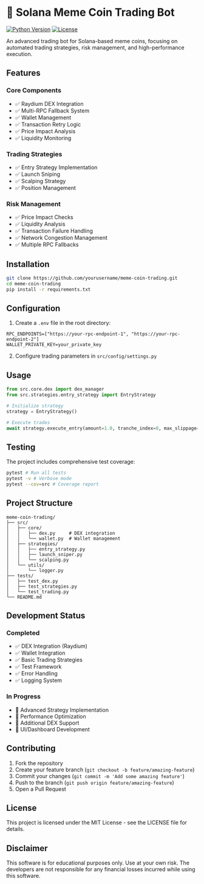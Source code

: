 # 🚀 Solana Meme Coin Trading Bot

[![Python Version](https://img.shields.io/badge/python-3.8%2B-blue.svg)](https://www.python.org/downloads/)
[![License](https://img.shields.io/badge/license-MIT-green.svg)](LICENSE)

An advanced trading bot for Solana-based meme coins, focusing on automated trading strategies, risk management, and high-performance execution.

## Features

### Core Components
- ✅ Raydium DEX Integration
- ✅ Multi-RPC Fallback System
- ✅ Wallet Management
- ✅ Transaction Retry Logic
- ✅ Price Impact Analysis
- ✅ Liquidity Monitoring

### Trading Strategies
- ✅ Entry Strategy Implementation
- ✅ Launch Sniping
- ✅ Scalping Strategy
- ✅ Position Management

### Risk Management
- ✅ Price Impact Checks
- ✅ Liquidity Analysis
- ✅ Transaction Failure Handling
- ✅ Network Congestion Management
- ✅ Multiple RPC Fallbacks

## Installation

```bash
git clone https://github.com/yourusername/meme-coin-trading.git
cd meme-coin-trading
pip install -r requirements.txt
```

## Configuration

1. Create a `.env` file in the root directory:

```env
RPC_ENDPOINTS=["https://your-rpc-endpoint-1", "https://your-rpc-endpoint-2"]
WALLET_PRIVATE_KEY=your_private_key
```

2. Configure trading parameters in `src/config/settings.py`

## Usage

```python
from src.core.dex import dex_manager
from src.strategies.entry_strategy import EntryStrategy

# Initialize strategy
strategy = EntryStrategy()

# Execute trades
await strategy.execute_entry(amount=1.0, tranche_index=0, max_slippage=0.02)
```

## Testing

The project includes comprehensive test coverage:

```bash
pytest # Run all tests
pytest -v # Verbose mode
pytest --cov=src # Coverage report
```

## Project Structure

```
meme-coin-trading/
├── src/
│   ├── core/
│   │   ├── dex.py     # DEX integration
│   │   └── wallet.py  # Wallet management
│   ├── strategies/
│   │   ├── entry_strategy.py
│   │   ├── launch_sniper.py
│   │   └── scalping.py
│   └── utils/
│       └── logger.py
├── tests/
│   ├── test_dex.py
│   ├── test_strategies.py
│   └── test_trading.py
└── README.md
```

## Development Status

### Completed
- ✅ DEX Integration (Raydium)
- ✅ Wallet Integration
- ✅ Basic Trading Strategies
- ✅ Test Framework
- ✅ Error Handling
- ✅ Logging System

### In Progress
- 🔄 Advanced Strategy Implementation
- 🔄 Performance Optimization
- 🔄 Additional DEX Support
- 🔄 UI/Dashboard Development

## Contributing

1. Fork the repository
2. Create your feature branch (`git checkout -b feature/amazing-feature`)
3. Commit your changes (`git commit -m 'Add some amazing feature'`)
4. Push to the branch (`git push origin feature/amazing-feature`)
5. Open a Pull Request

## License

This project is licensed under the MIT License - see the LICENSE file for details.

## Disclaimer

This software is for educational purposes only. Use at your own risk. The developers are not responsible for any financial losses incurred while using this software.
